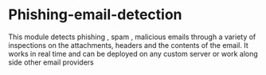 # Phishing-email-detection
This module detects phishing , spam , malicious emails through a variety of inspections on the attachments, headers and the contents of the email. It works in real time and can be deployed on any custom server or work along side other email providers
